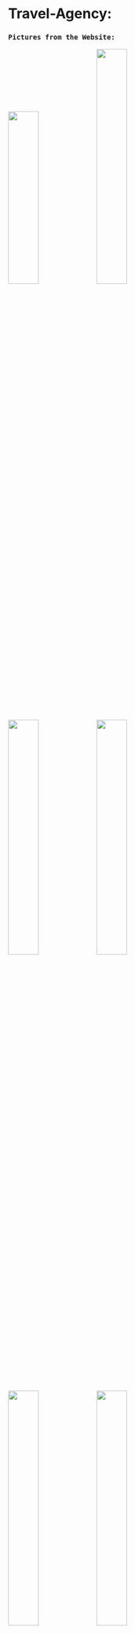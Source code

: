 # Travel-Agency:

### `Pictures from the Website:`

<img src="https://user-images.githubusercontent.com/93651794/222929933-3e26052e-2239-444f-b4d2-ed08bebd8b45.png" width="35%" height="30%"  ></img> 
<img src="https://user-images.githubusercontent.com/93651794/222929969-a3bbe217-c464-4783-8d15-9891ac70be32.png" width="35%" height="35%"  ></img> 
<img src="https://user-images.githubusercontent.com/93651794/222929985-ba42fce7-6a01-4168-9ce5-d9ea1bc41a5a.png" width="35%" height="35%"  ></img> 
<img src="https://user-images.githubusercontent.com/93651794/222929995-6dce8222-b5ef-4424-aa76-06d53368ff59.png" width="35%" height="35%"  ></img> 
<img src="https://user-images.githubusercontent.com/93651794/222930031-ec3a062f-ac21-4fd4-8564-94d4fcde915c.png" width="35%" height="35%"  ></img> 
<img src="https://user-images.githubusercontent.com/93651794/222930085-e2e66853-3ed1-4056-a819-c360ad2d9919.png" width="35%" height="35%"  ></img> 

 A Website for managing the Travel Flights booking at the Travel Agency (local host).
 This is a project I did in REACT with FIREBASE as part of an introductory computer communication course in the third year.

### `Users can:`
1. Register and connect conveniently
2. choose a flight according to its date and time, country
3. Change a number of tickets (if available) till the “booking” (that is, after the number of tickets is chosen and payment is processed, the number of tickets cannot    be changed).
4. Make a payment

### `Flight options:`
1. has a list of flights with their destination and origin country, flight date and time, price
2. a flight list can be ordered according to : price increase, price decrease, most popular, country, Airline company.
3. Direct flights only.
4  two-way flight.

### `Buying a ticket:`

   ability to pay with a PayPal (redirection to a PayPal site using its API)
   Show notification message after the payment is accepted or failed. After that, a user is
   redirected to the Invoice.







# Getting Started with Create React App

This project was bootstrapped with [Create React App](https://github.com/facebook/create-react-app).

## Available Scripts

In the project directory, you can run:

### `npm start`

Runs the app in the development mode.\
Open [http://localhost:3000](http://localhost:3000) to view it in your browser.

The page will reload when you make changes.\
You may also see any lint errors in the console.

### `npm test`

Launches the test runner in the interactive watch mode.\
See the section about [running tests](https://facebook.github.io/create-react-app/docs/running-tests) for more information.

### `npm run build`

Builds the app for production to the `build` folder.\
It correctly bundles React in production mode and optimizes the build for the best performance.

The build is minified and the filenames include the hashes.\
Your app is ready to be deployed!

See the section about [deployment](https://facebook.github.io/create-react-app/docs/deployment) for more information.

### `npm run eject`

**Note: this is a one-way operation. Once you `eject`, you can't go back!**

If you aren't satisfied with the build tool and configuration choices, you can `eject` at any time. This command will remove the single build dependency from your project.

Instead, it will copy all the configuration files and the transitive dependencies (webpack, Babel, ESLint, etc) right into your project so you have full control over them. All of the commands except `eject` will still work, but they will point to the copied scripts so you can tweak them. At this point you're on your own.

You don't have to ever use `eject`. The curated feature set is suitable for small and middle deployments, and you shouldn't feel obligated to use this feature. However we understand that this tool wouldn't be useful if you couldn't customize it when you are ready for it.

## Learn More

You can learn more in the [Create React App documentation](https://facebook.github.io/create-react-app/docs/getting-started).

To learn React, check out the [React documentation](https://reactjs.org/).

### Code Splitting

This section has moved here: [https://facebook.github.io/create-react-app/docs/code-splitting](https://facebook.github.io/create-react-app/docs/code-splitting)

### Analyzing the Bundle Size

This section has moved here: [https://facebook.github.io/create-react-app/docs/analyzing-the-bundle-size](https://facebook.github.io/create-react-app/docs/analyzing-the-bundle-size)

### Making a Progressive Web App

This section has moved here: [https://facebook.github.io/create-react-app/docs/making-a-progressive-web-app](https://facebook.github.io/create-react-app/docs/making-a-progressive-web-app)

### Advanced Configuration

This section has moved here: [https://facebook.github.io/create-react-app/docs/advanced-configuration](https://facebook.github.io/create-react-app/docs/advanced-configuration)

### Deployment

This section has moved here: [https://facebook.github.io/create-react-app/docs/deployment](https://facebook.github.io/create-react-app/docs/deployment)

### `npm run build` fails to minify

This section has moved here: [https://facebook.github.io/create-react-app/docs/troubleshooting#npm-run-build-fails-to-minify](https://facebook.github.io/create-react-app/docs/troubleshooting#npm-run-build-fails-to-minify)
